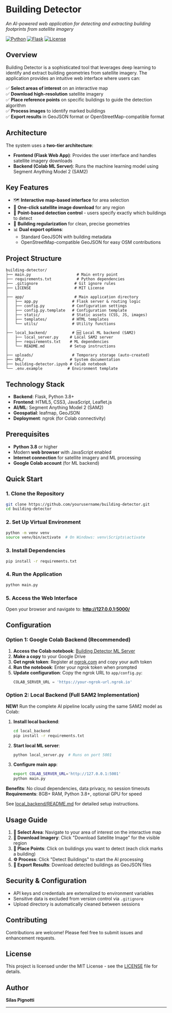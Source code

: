 # Building Detector

*An AI-powered web application for detecting and extracting building footprints from satellite imagery*

[![Python](https://img.shields.io/badge/Python-3.8+-blue.svg)](https://www.python.org/)
[![Flask](https://img.shields.io/badge/Flask-3.0+-green.svg)](https://flask.palletsprojects.com/)
[![License](https://img.shields.io/badge/License-MIT-yellow.svg)](LICENSE)

## Overview

Building Detector is a sophisticated tool that leverages deep learning to identify and extract building geometries from satellite imagery. The application provides an intuitive web interface where users can:

✅ **Select areas of interest** on an interactive map  
✅ **Download high-resolution** satellite imagery  
✅ **Place reference points** on specific buildings to guide the detection algorithm  
✅ **Process images** to identify marked buildings  
✅ **Export results** in GeoJSON format or OpenStreetMap-compatible format  

## Architecture

The system uses a **two-tier architecture**:

- **Frontend (Flask Web App)**: Provides the user interface and handles satellite imagery downloads
- **Backend (Colab ML Server)**: Runs the machine learning model using Segment Anything Model 2 (SAM2)

## Key Features

- 🗺️ **Interactive map-based interface** for area selection
- 📡 **One-click satellite image download** for any region
- 🎯 **Point-based detection control** - users specify exactly which buildings to detect
- 🔧 **Building regularization** for clean, precise geometries  
- 📊 **Dual export options**:
  - Standard GeoJSON with building metadata
  - OpenStreetMap-compatible GeoJSON for easy OSM contributions

## Project Structure

```
building-detector/
├── main.py                    # Main entry point
├── requirements.txt           # Python dependencies
├── .gitignore                # Git ignore rules
├── LICENSE                   # MIT License
│
├── app/                      # Main application directory
│   ├── app.py               # Flask server & routing logic
│   ├── config.py            # Configuration settings
│   ├── config.py.template   # Configuration template
│   ├── static/              # Static assets (CSS, JS, images)
│   ├── templates/           # HTML templates
│   └── utils/               # Utility functions
│
├── local_backend/           # 🆕 Local ML backend (SAM2)
│   ├── local_server.py     # Local SAM2 server
│   ├── requirements.txt    # ML dependencies
│   └── README.md           # Setup instructions
│
├── uploads/                 # Temporary storage (auto-created)
├── UML/                    # System documentation
├── building-detector.ipynb # Colab notebook
└── .env.example           # Environment template
```

## Technology Stack

- **Backend**: Flask, Python 3.8+
- **Frontend**: HTML5, CSS3, JavaScript, Leaflet.js
- **AI/ML**: Segment Anything Model 2 (SAM2)
- **Geospatial**: leafmap, GeoJSON
- **Deployment**: ngrok (for Colab connectivity)

## Prerequisites

- **Python 3.8** or higher
- Modern **web browser** with JavaScript enabled
- **Internet connection** for satellite imagery and ML processing
- **Google Colab account** (for ML backend)

## Quick Start

### 1. Clone the Repository
```bash
git clone https://github.com/yourusername/building-detector.git
cd building-detector
```

### 2. Set Up Virtual Environment
```bash
python -m venv venv
source venv/bin/activate  # On Windows: venv\Scripts\activate
```

### 3. Install Dependencies
```bash
pip install -r requirements.txt
```

### 4. Run the Application
```bash
python main.py
```

### 5. Access the Web Interface
Open your browser and navigate to: **http://127.0.0.1:5000/**

## Configuration

### Option 1: Google Colab Backend (Recommended)

1. **Access the Colab notebook**: [Building Detector ML Server](https://colab.research.google.com/drive/1aKfw2RQrQkvgA0oXCKz_iMguSdGdbFaC?usp=sharing)
2. **Make a copy** to your Google Drive
3. **Get ngrok token**: Register at [ngrok.com](https://ngrok.com) and copy your auth token
4. **Run the notebook**: Enter your ngrok token when prompted
5. **Update configuration**: Copy the ngrok URL to `app/config.py`:
   ```python
   COLAB_SERVER_URL = 'https://your-ngrok-url.ngrok.io'
   ```

### Option 2: Local Backend (Full SAM2 Implementation)

**NEW!** Run the complete AI pipeline locally using the same SAM2 model as Colab:

1. **Install local backend**:
   ```bash
   cd local_backend
   pip install -r requirements.txt
   ```

2. **Start local ML server**:
   ```bash
   python local_server.py  # Runs on port 5001
   ```

3. **Configure main app**:
   ```bash
   export COLAB_SERVER_URL='http://127.0.0.1:5001'
   python main.py
   ```

**Benefits**: No cloud dependencies, data privacy, no session timeouts
**Requirements**: 8GB+ RAM, Python 3.8+, optional GPU for speed

See [local_backend/README.md](local_backend/README.md) for detailed setup instructions.

## Usage Guide

1. **📍 Select Area**: Navigate to your area of interest on the interactive map
2. **📡 Download Imagery**: Click "Download Satellite Image" for the visible region
3. **🎯 Place Points**: Click on buildings you want to detect (each click marks a building)
4. **⚙️ Process**: Click "Detect Buildings" to start the AI processing
5. **💾 Export Results**: Download detected buildings as GeoJSON files

## Security & Configuration

- API keys and credentials are externalized to environment variables
- Sensitive data is excluded from version control via `.gitignore`
- Upload directory is automatically cleaned between sessions

## Contributing

Contributions are welcome! Please feel free to submit issues and enhancement requests.

## License

This project is licensed under the MIT License - see the [LICENSE](LICENSE) file for details.

## Author

**Silas Pignotti**

---
